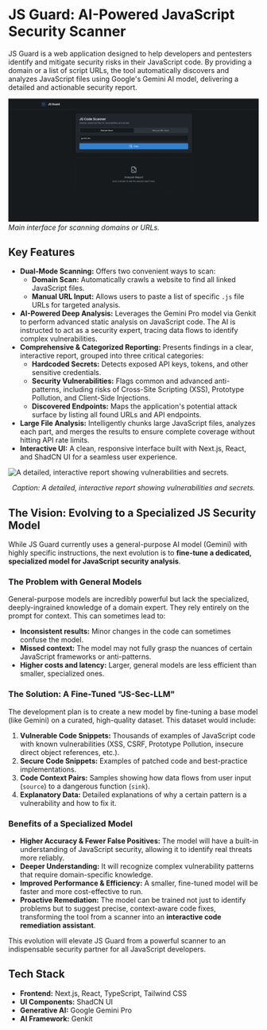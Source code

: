 # JS Guard: AI-Powered JavaScript Security Scanner

JS Guard is a web application designed to help developers and pentesters identify and mitigate security risks in their JavaScript code. By providing a domain or a list of script URLs, the tool automatically discovers and analyzes JavaScript files using Google's Gemini AI model, delivering a detailed and actionable security report.

![Main interface for scanning domains or URLs.](image.png)  
*Main interface for scanning domains or URLs.*

## Key Features

- **Dual-Mode Scanning:** Offers two convenient ways to scan:
    - **Domain Scan:** Automatically crawls a website to find all linked JavaScript files.
    - **Manual URL Input:** Allows users to paste a list of specific `.js` file URLs for targeted analysis.
- **AI-Powered Deep Analysis:** Leverages the Gemini Pro model via Genkit to perform advanced static analysis on JavaScript code. The AI is instructed to act as a security expert, tracing data flows to identify complex vulnerabilities.
- **Comprehensive & Categorized Reporting:** Presents findings in a clear, interactive report, grouped into three critical categories:
    - **Hardcoded Secrets:** Detects exposed API keys, tokens, and other sensitive credentials.
    - **Security Vulnerabilities:** Flags common and advanced anti-patterns, including risks of Cross-Site Scripting (XSS), Prototype Pollution, and Client-Side Injections.
    - **Discovered Endpoints:** Maps the application's potential attack surface by listing all found URLs and API endpoints.
- **Large File Analysis:** Intelligently chunks large JavaScript files, analyzes each part, and merges the results to ensure complete coverage without hitting API rate limits.
- **Interactive UI:** A clean, responsive interface built with Next.js, React, and ShadCN UI for a seamless user experience.

![A detailed, interactive report showing vulnerabilities and secrets.](https://placehold.co/800x500/242933/E8EAED?text=Analysis%20Report)
*<p align="center">Caption: A detailed, interactive report showing vulnerabilities and secrets.</p>*

## The Vision: Evolving to a Specialized JS Security Model

While JS Guard currently uses a general-purpose AI model (Gemini) with highly specific instructions, the next evolution is to **fine-tune a dedicated, specialized model for JavaScript security analysis**.

### The Problem with General Models

General-purpose models are incredibly powerful but lack the specialized, deeply-ingrained knowledge of a domain expert. They rely entirely on the prompt for context. This can sometimes lead to:
- **Inconsistent results:** Minor changes in the code can sometimes confuse the model.
- **Missed context:** The model may not fully grasp the nuances of certain JavaScript frameworks or anti-patterns.
- **Higher costs and latency:** Larger, general models are less efficient than smaller, specialized ones.

### The Solution: A Fine-Tuned "JS-Sec-LLM"

The development plan is to create a new model by fine-tuning a base model (like Gemini) on a curated, high-quality dataset. This dataset would include:

1.  **Vulnerable Code Snippets:** Thousands of examples of JavaScript code with known vulnerabilities (XSS, CSRF, Prototype Pollution, insecure direct object references, etc.).
2.  **Secure Code Snippets:** Examples of patched code and best-practice implementations.
3.  **Code Context Pairs:** Samples showing how data flows from user input (`source`) to a dangerous function (`sink`).
4.  **Explanatory Data:** Detailed explanations of why a certain pattern is a vulnerability and how to fix it.

### Benefits of a Specialized Model

- **Higher Accuracy & Fewer False Positives:** The model will have a built-in understanding of JavaScript security, allowing it to identify real threats more reliably.
- **Deeper Understanding:** It will recognize complex vulnerability patterns that require domain-specific knowledge.
- **Improved Performance & Efficiency:** A smaller, fine-tuned model will be faster and more cost-effective to run.
- **Proactive Remediation:** The model can be trained not just to identify problems but to suggest precise, context-aware code fixes, transforming the tool from a scanner into an **interactive code remediation assistant**.

This evolution will elevate JS Guard from a powerful scanner to an indispensable security partner for all JavaScript developers.

## Tech Stack

- **Frontend:** Next.js, React, TypeScript, Tailwind CSS
- **UI Components:** ShadCN UI
- **Generative AI:** Google Gemini Pro
- **AI Framework:** Genkit
